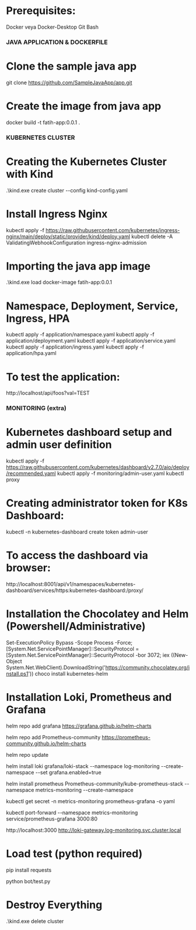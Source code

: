 # Prerequisites: 
Docker veya Docker-Desktop
Git Bash


### JAVA APPLICATION & DOCKERFILE ###

# Clone the sample java app
git clone https://github.com/SampleJavaApp/app.git

# Create the image from java app
docker build -t fatih-app:0.0.1 .


### KUBERNETES CLUSTER ###

# Creating the Kubernetes Cluster with Kind
.\kind.exe create cluster --config kind-config.yaml

# Install Ingress Nginx
kubectl apply -f https://raw.githubusercontent.com/kubernetes/ingress-nginx/main/deploy/static/provider/kind/deploy.yaml
kubectl delete -A ValidatingWebhookConfiguration ingress-nginx-admission

# Importing the java app image
.\kind.exe load docker-image fatih-app:0.0.1

# Namespace, Deployment, Service, Ingress, HPA 
kubectl apply -f application/namespace.yaml
kubectl apply -f application/deployment.yaml
kubectl apply -f application/service.yaml
kubectl apply -f application/ingress.yaml
kubectl apply -f application/hpa.yaml

# To test the application:
http://localhost/api/foos?val=TEST


### MONITORING (extra) ###

# Kubernetes dashboard setup and admin user definition
kubectl apply -f https://raw.githubusercontent.com/kubernetes/dashboard/v2.7.0/aio/deploy/recommended.yaml
kubectl apply -f monitoring/admin-user.yaml 
kubectl proxy

# Creating administrator token for K8s Dashboard:
kubectl -n kubernetes-dashboard create token admin-user

# To access the dashboard via browser:
http://localhost:8001/api/v1/namespaces/kubernetes-dashboard/services/https:kubernetes-dashboard:/proxy/

# Installation the Chocolatey and Helm (Powershell/Administrative)
Set-ExecutionPolicy Bypass -Scope Process -Force; [System.Net.ServicePointManager]::SecurityProtocol = [System.Net.ServicePointManager]::SecurityProtocol -bor 3072; iex ((New-Object System.Net.WebClient).DownloadString('https://community.chocolatey.org/install.ps1'))
choco install kubernetes-helm

# Installation Loki, Prometheus and Grafana

helm repo add grafana https://grafana.github.io/helm-charts

helm repo add Prometheus-community https://prometheus-community.github.io/helm-charts

helm repo update

helm install loki grafana/loki-stack --namespace log-monitoring --create-namespace --set grafana.enabled=true

helm install prometheus Prometheus-community/kube-prometheus-stack --namespace metrics-monitoring --create-namespace

kubectl get secret -n metrics-monitoring prometheus-grafana -o yaml

kubectl port-forward --namespace metrics-monitoring service/prometheus-grafana 3000:80

http://localhost:3000
http://loki-gateway.log-monitoring.svc.cluster.local


# Load test (python required)

pip install requests

python bot/test.py










# Destroy Everything
.\kind.exe delete cluster 
